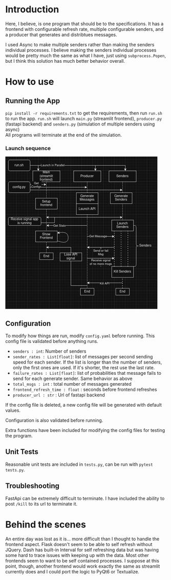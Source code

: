 # Introduction
Here, I believe, is one program that should be to the specifications. 
It has a frontend with configurable refresh rate, 
multiple configurable senders, and a producer that generates and distribtues messages. 

I used Async to make multiple senders rather than making the senders individual processes. I believe 
making the senders individual processes would be pretty much the same as what I have, just using `subprocess.Popen`, but
I think this solution has much better behavior overall. 

# How to use
## Running the App
`pip install -r requirements.txt` to get the requirements, then run `run.sh` to 
run the app. `run.sh` will launch `main.py` (streamlit frontend), `producer.py` 
(fastapi backend) and `senders.py` (simulation of multiple senders using async)  
All programs will terminate at the end of the simulation.

### Launch sequence
![plot](./img/sequence.png)

## Configuration
To modify how things are run, modify `config.yaml` before running. This config file is validated before anything runs.
* `senders : int`: Number of senders
* `sender_rates : List[float]`: list of messages per second sending speed for each sender. If the list is longer than the number of senders, only the first ones are used. If it's shorter, the rest use the last rate.
* `failure_rates : List[float]`: list of probabilities that message fails to send for each generate sender. Same behavior as above
* `total_msgs : int` : total number of messages generated
* `frontend_refresh_time : float` : seconds before frontend refreshes
* `producer_url : str` : Url of fastapi backend

If the config file is deleted, a new config file will be generated with default values. 

Configuration is also validated before running.

Extra functions have been included for modifying the config files for testing the program.

## Unit Tests
Reasonable unit tests are included in `tests.py`, can be run with `pytest tests.py`. 

## Troubleshooting
FastApi can be extremely difficult to terminate. I have included the ability to post `/kill` to its url to terminate it.
# Behind the scenes
An entire day was lost as it is... more difficult than I thought to handle the frontend aspect. 
Flask doesn't seem to be able to self refresh without JQuery. Dash has built-in Interval for self refreshing data but 
was having some hard to trace issues with keeping up with the data. Most other frontends seem to want to be self contained 
processes. I suppose at this point, though, another frontend would work exactly the same as streamlit currently does and I 
could port the logic to PyQt6 or Textualize.